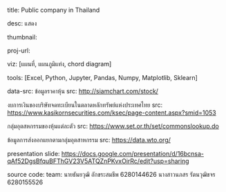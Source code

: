 title: Public company in Thailand

desc: แสดง

thumbnail: 

proj-url: 

viz: [แผนที่, แผนภูมิแท่ง, chord diagram]

tools: [Excel, Python, Jupyter, Pandas, Numpy, Matplotlib, Sklearn]

data-src: 
ข้อมูลราคาหุ้น
src: http://siamchart.com/stock/

งบการเงินของบริษัทจดทะเบียนในตลาดหลักทรัพย์แห่งประเทศไทย
src: https://www.kasikornsecurities.com/ksec/page-content.aspx?smid=1053

กลุ่มอุตสหกรรมของหุ้นแต่ละตัว
src: https://www.set.or.th/set/commonslookup.do

ข้อมูลการส่งออกแยกตามกลุ่มอุตสาหกรรม
src: https://data.wto.org/ 

presentation slide:
https://docs.google.com/presentation/d/16bcnsa-qAf52DgsBfquBFThGV23V5ATQZnPKvxOirRc/edit?usp=sharing

source code:
team:
นายธันยวุฒิ อักขระสมชีพ 6280144626
นางสาวนภสร รัตนวุฒิขจร 6280155526

